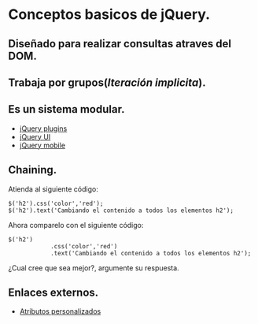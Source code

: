 # Conceptos basicos de jQuery.

## Diseñado para realizar consultas atraves del **DOM**.



## Trabaja por grupos(_Iteración implicita_).

## Es un sistema modular.

 - [jQuery plugins](https://github.com/jquery/plugins.jquery.com)
 - [jQuery UI](http://jqueryui.com/)
 - [jQuery mobile](http://jquerymobile.com/)

## Chaining.

Atienda al siguiente código:

	$('h2').css('color','red');
	$('h2').text('Cambiando el contenido a todos los elementos h2');

Ahora comparelo con el siguiente código:
	
	$('h2')
				.css('color','red')
				.text('Cambiando el contenido a todos los elementos h2');

¿Cual cree que sea mejor?, argumente su respuesta.


## Enlaces externos.

 - [Atributos personalizados](http://www.w3.org/TR/html5/global-attributes.html#custom-data-attribute)
 
